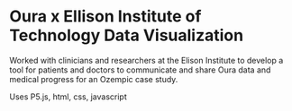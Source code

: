 # Oura x Ellison Institute of Technology Data Visualization

Worked with clinicians and researchers at the Elison Institute to develop a tool for patients and doctors to communicate and share Oura data and medical progress for an Ozempic case study. 

Uses P5.js, html, css, javascript
